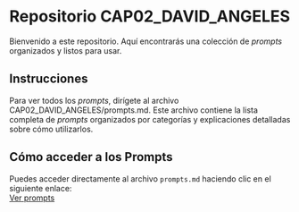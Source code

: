 # Repositorio CAP02_DAVID_ANGELES
Bienvenido a este repositorio. Aquí encontrarás una colección de _prompts_ organizados y listos para usar.

## Instrucciones

Para ver todos los _prompts_, dirígete al archivo CAP02_DAVID_ANGELES/prompts.md. Este archivo contiene la lista completa de _prompts_ organizados por categorías y explicaciones detalladas sobre cómo utilizarlos.

## Cómo acceder a los Prompts

Puedes acceder directamente al archivo `prompts.md` haciendo clic en el siguiente enlace:  
[Ver prompts](https://github.com/davidarsi/CAP02_DAVID_ANGELES/blob/master/CAP02_DAVID_ANGELES/prompts.md)
